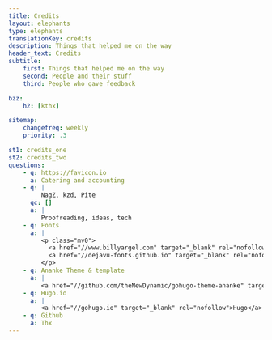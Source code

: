 ```yaml
---
title: Credits
layout: elephants
type: elephants
translationKey: credits
description: Things that helped me on the way
header_text: Credits
subtitle:
    first: Things that helped me on the way
    second: People and their stuff
    third: People who gave feedback

bzz:
    h2: [kthx]

sitemap:
    changefreq: weekly
    priority: .3

st1: credits_one
st2: credits_two
questions:
    - q: https://favicon.io
      a: Catering and accounting
    - q: |
         NagZ, kzd, Pite
      qc: []
      a: |
         Proofreading, ideas, tech
    - q: Fonts
      a: |
         <p class="mv0">
           <a href="//www.billyargel.com" target="_blank" rel="nofollow">Billy Argel</a>, 
           <a href="//dejavu-fonts.github.io" target="_blank" rel="nofollow">DejaVu</a>
         </p>
    - q: Ananke Theme & template
      a: |
         <a href="//github.com/theNewDynamic/gohugo-theme-ananke" target="_blank" rel="nofollow">Bud Parr</a>
    - q: Hugo.io
      a: |
         <a href="//gohugo.io" target="_blank" rel="nofollow">Hugo</a>
    - q: Github
      a: Thx
---
```

